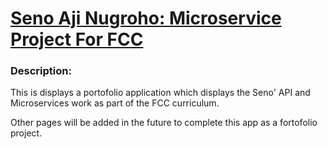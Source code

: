 
# [Seno Aji Nugroho: Microservice Project For FCC](https://www.freecodecamp.org/learn/apis-and-microservices/apis-and-microservices-projects/timestamp-microservice)


### Description: 
This is displays a portofolio application which displays the Seno' API and Microservices work as part of the FCC curriculum.

Other pages will be added in the future to complete this app as a fortofolio project.
